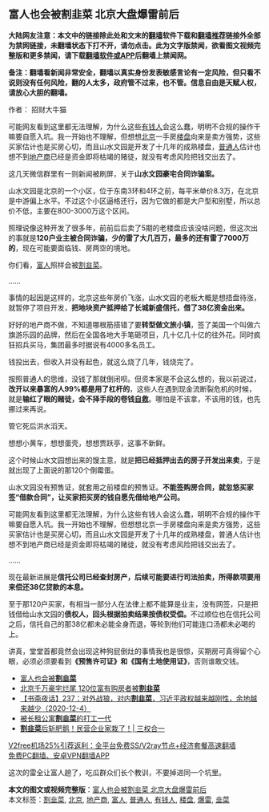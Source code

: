  <h2>富人也会被割韭菜 北京大盘爆雷前后</h2> <p class="notice"><b>大陆网友注意：本文中的链接除此处和文末的<a href="https://github.com/bannedbook/fanqiang" >翻墙</a>软件下载和<a href="https://github.com/killgcd/justmysocks/blob/master/README.md">翻墙推荐</a>链接外全部为禁网链接，未翻墙状态下打不开，请勿点击。此为文字版禁闻，欲看图文视频完整版和更多禁闻，请下载<a href="https://github.com/bannedbook/fanqiang">翻墙软件或APP</a>后翻墙上禁闻网。</p><p>备注：翻墙看新闻非常安全，翻墙以真实身份发表敏感言论有一定风险，但只看不说则没有任何风险，翻的人太多，政府管不过来，也不管。信息自由是天赋人权，请放心大胆的翻墙。</b></p>  <div class="entry"> <p>作者： 招财大牛猫</p> <p id="summary">可能网友看到这里都无法理解，为什么这些<a href="https://www.bannedbook.org/bnews/tag/%E6%9C%89%E9%92%B1%E4%BA%BA/" class="st_tag internal_tag" rel="tag" title="标签 有钱人 下的日志">有钱人</a>会这么蠢，明明不合规的操作干嘛要自愿入坑。我一开始也不理解，但想想<a href="https://www.bannedbook.org/bnews/tag/%e5%8c%97%e4%ba%ac/" class="st_tag internal_tag" rel="tag" title="标签 北京 下的日志">北京</a>一手房<a href="https://www.bannedbook.org/bnews/tag/%e6%a5%bc%e7%9b%98/" class="st_tag internal_tag" rel="tag" title="标签 楼盘 下的日志">楼盘</a>向来是卖方强势，这些买家估计也是买房心切，而且山水文园是开发了十几年的成熟楼盘，<a href="https://www.bannedbook.org/bnews/tag/%E6%99%AE%E9%80%9A%E4%BA%BA/" class="st_tag internal_tag" rel="tag" title="标签 普通人 下的日志">普通人</a>估计也想不到<a href="https://www.bannedbook.org/bnews/tag/%e5%9c%b0%e4%ba%a7%e5%95%86/" class="st_tag internal_tag" rel="tag" title="标签 地产商 下的日志">地产商</a>已经是资金即将枯竭的赌徒，就没有考虑风险把钱交出去了。</p> <p id="conimg">这几天微信群里有一则新闻被刷屏，关于<strong>山水文园豪宅合同诈骗案。</strong></p> <p>山水文园是北京的一个小区，位于东南3环和4环之前，每平米单价8.3万，在北京是中游偏上水平。不过这个小区逼格还行，因为它做的都是大户型和别墅，所以总价不低，主要在800-3000万这个区间。</p> <p>照理说像这种开发了很多年，前前后后卖了5期的老楼盘应该没啥问题，但这次出的事就是<strong>120</strong><strong>户业主被合同诈骗，少的雷了大几百万，最多的还有雷了</strong><strong>7000</strong><strong>万的</strong>，现在可能要面临钱、房两空的境地。</p>  <p>你们看，<a href="https://www.bannedbook.org/bnews/tag/%e5%af%8c%e4%ba%ba/" class="st_tag internal_tag" rel="tag" title="标签 富人 下的日志">富人</a>照样会被<a href="https://www.bannedbook.org/bnews/tag/%E5%89%B2%E9%9F%AD%E8%8F%9C/" class="st_tag internal_tag" rel="tag" title="标签 割韭菜 下的日志">割韭菜</a>。</p> <p>……</p> <p>事情的起因是这样的，北京这些年房价飞涨，山水文园的老板大概是想捂盘待涨，就暂停了项目开发，<strong>把地块资产抵押给了长城新盛信托，借了</strong><strong>38</strong><strong>亿资金出来。</strong></p> <p>好好的地产商不做，不知道哪根筋搭错了要<strong>转型做文旅小镇</strong>，签了美国一个叫做六旗游乐园的品牌，然后在全国各地大手笔砸项目，几十亿几十亿的往外花。同时疯狂招兵买马，集团最多时据说有4000多名员工。</p> <p>钱投出去，但收入并没有起色，就这么烧了几年，钱烧完了。</p>  <p>按照普通人的思维，没钱了那就倒闭呗。但资本家是不会这么想的，我以前说过，<strong>改开以来暴富的人</strong><strong>99%</strong><strong>都是用了杠杆的</strong>，这些人在遇到现金流断裂危机的时候，就是<strong>输红了眼的赌徒，会不择手段的卷钱<span class='wp_keywordlink'><a href="https://www.bannedbook.org/forum5/topic42.html" title="萨斯、诚信与自救" target="_blank">自救</a></span></strong>。哪怕是不该拿，不该用的钱，也先挪过来再说。</p> <p>管它死后洪水滔天。</p> <p>想想小黄车，想想蛋壳，想想贾跃亭，这事不新鲜。</p> <p>这个时候山水文园想出来的馊主意，就是<strong>把已经抵押出去的房子开发出来卖</strong>，于是就出现了上面说的那120个倒霉蛋。</p> <p>山水文园没有预售证，就套用之前楼盘的预售证。<strong>不能签购房合同，就忽悠买家签</strong><strong>‌‌</strong><strong>“</strong><strong>借款合同</strong><strong>‌‌</strong><strong>”</strong><strong>，让买家把买房的钱自愿先借给地产公司。</strong></p>  <p>可能网友看到这里都无法理解，为什么这些有钱人会这么蠢，明明不合规的操作干嘛要自愿入坑。我一开始也不理解，但想想北京一手房楼盘向来是卖方强势，这些买家估计也是买房心切，而且山水文园是开发了十几年的成熟楼盘，普通人估计也想不到地产商已经是资金即将枯竭的赌徒，就没有考虑风险把钱交出去了。</p> <p>……</p> <p>现在最新进展是<strong>信托公司已经查封房产，后续可能要进行司法拍卖，所得款项要用来偿还</strong><strong>38</strong><strong>亿贷款的本息。</strong></p> <p>至于那120户买家，有相当一部分人在法律上都不能算是业主，没有网签，只是把钱借给山水文园的<strong>债权人，回头根据拍卖结果按债权受偿。</strong>不过顺位也在信托公司之后，信托自己的那38亿都未必能全身而退，等轮到他们可能连口汤都未必喝的上。</p> <p>讲真，堂堂首都竟然会出现这种狗屁倒灶的事情我也是很惊，买期房可真得留个心眼，必须必须要看到<strong>《预售许可证》和《国有土地使用证》</strong>，否则谁敢交钱。</p>  <ul class='op-related-articles' title='相关阅读'> <li><a href='https://www.bannedbook.org/bnews/ssgc/20201208/1444281.html' target='_blank'>富人也会被<b>割韭菜</b></a></li> <li><a href='https://www.bannedbook.org/bnews/comments/20201208/1443793.html' target='_blank'>北京千万豪宅烂尾 120位富有购房者被<b>割韭菜</b></a></li> <li><a href='https://www.bannedbook.org/bnews/bannedvideo/20201205/1442591.html' target='_blank'>【书斋夜话】237：对外战狼，对内<b>割韭菜</b>，习近平政权越来越刚性，余地越来越少（2020-12-4）</a></li> <li><a href='https://www.bannedbook.org/bnews/ssgc/20201130/1439341.html' target='_blank'>被长租公寓<b>割韭菜</b>的打工一代</a></li> <li><a href='https://www.bannedbook.org/bnews/cbnews/20201125/1436496.html' target='_blank'><b>割韭菜</b>后斩肥鹅！民营企业家栽了！| 三权合一</a></li> </ul> <p class="texttj"> <a href="https://www.bannedbook.org/forum23/topic22702.html" target="_blank">V2free机场25%引荐返利：全平台免费SS/V2ray节点+经济套餐高速翻墙</a><br/> <a href="https://github.com/bannedbook/fanqiang/wiki/%E7%A6%81%E9%97%BB%E7%BD%91%E5%AE%89%E5%8D%93%E7%BF%BB%E5%A2%99%E6%96%B0%E9%97%BBAPP" target="_blank">免费PC翻墙、安卓VPN翻墙APP</a></p><p>这次的雷全让富人趟了，吃瓜群众们长个教训，不要掉进同一个坑里。</p><a name='sharetosocial'></a>       <div><b>本文的图文或视频完整版</b>：<a href='https://www.bannedbook.org/bnews/comments/20201209/1444567.html'>富人也会被割韭菜 北京大盘爆雷前后</a></div>  </div><!--END ENTRY--> <div class="postfooter"> <div>本文标签：<a href="https://www.bannedbook.org/bnews/tag/%E5%89%B2%E9%9F%AD%E8%8F%9C/" rel="tag">割韭菜</a>, <a href="https://www.bannedbook.org/bnews/tag/%e5%8c%97%e4%ba%ac/" rel="tag">北京</a>, <a href="https://www.bannedbook.org/bnews/tag/%e5%9c%b0%e4%ba%a7%e5%95%86/" rel="tag">地产商</a>, <a href="https://www.bannedbook.org/bnews/tag/%e5%af%8c%e4%ba%ba/" rel="tag">富人</a>, <a href="https://www.bannedbook.org/bnews/tag/%E6%99%AE%E9%80%9A%E4%BA%BA/" rel="tag">普通人</a>, <a href="https://www.bannedbook.org/bnews/tag/%E6%9C%89%E9%92%B1%E4%BA%BA/" rel="tag">有钱人</a>, <a href="https://www.bannedbook.org/bnews/tag/%e6%a5%bc%e7%9b%98/" rel="tag">楼盘</a>, <a href="https://www.bannedbook.org/bnews/tag/%E7%88%86%E9%9B%B7/" rel="tag">爆雷</a>, <a href="https://www.bannedbook.org/bnews/tag/%e9%9f%ad%e8%8f%9c/" rel="tag">韭菜</a></div>  </div><!--END POSTFOOTER--> 